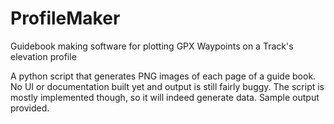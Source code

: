 # ProfileMaker
Guidebook making software for plotting GPX Waypoints on a Track's elevation profile

A python script that generates PNG images of each page of a guide book. No UI or documentation built yet and output is still fairly buggy. The script is mostly implemented though, so it will indeed generate data. Sample output provided.
